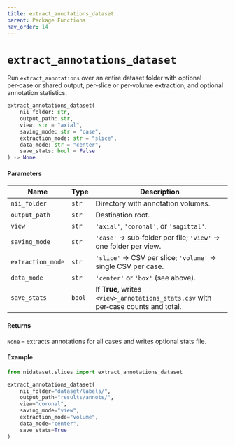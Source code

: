```yaml
---
title: extract_annotations_dataset
parent: Package Functions
nav_order: 14
---
```


# `extract_annotations_dataset`

Run `extract_annotations` over an entire dataset folder with optional per‑case or shared output, per‑slice or per‑volume extraction, and optional annotation statistics.

```python
extract_annotations_dataset(
    nii_folder: str,
    output_path: str,
    view: str = "axial",
    saving_mode: str = "case",
    extraction_mode: str = "slice",
    data_mode: str = "center",
    save_stats: bool = False
) -> None
```

#### Parameters

| Name              | Type   | Description                                                                        |
| ----------------- | ------ | ---------------------------------------------------------------------------------- |
| `nii_folder`      | `str`  | Directory with annotation volumes.                                                 |
| `output_path`     | `str`  | Destination root.                                                                  |
| `view`            | `str`  | `'axial'`, `'coronal'`, or `'sagittal'`.                                           |
| `saving_mode`     | `str`  | `'case'` → sub‑folder per file; `'view'` → one folder per view.                    |
| `extraction_mode` | `str`  | `'slice'` → CSV per slice; `'volume'` → single CSV per case.                       |
| `data_mode`       | `str`  | `'center'` or `'box'` (see above).                                                 |
| `save_stats`      | `bool` | If **True**, writes `<view>_annotations_stats.csv` with per‑case counts and total. |

#### Returns

`None` – extracts annotations for all cases and writes optional stats file.

#### Example

```python
from nidataset.slices import extract_annotations_dataset

extract_annotations_dataset(
    nii_folder="dataset/labels/",
    output_path="results/annots/",
    view="coronal",
    saving_mode="view",
    extraction_mode="volume",
    data_mode="center",
    save_stats=True
)
```
